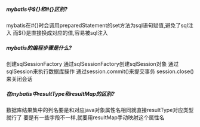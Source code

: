 ##### mybatis中${}和#{}区别?
mybatis在#{}时会调用preparedStatement的set方法为sql语句赋值,避免了sql注入
而${}是直接换成对应的值,容易被sql注入

##### mybatis的编程步骤是什么?
创建sqlSessionFactory
通过sqlSessionFactory创建sqlSession对象
通过sqlSession来执行数据库操作
通过session.commit()来提交事务
session.close()来关闭会话

##### 在mybatis中resultType和resultMap的区别?
数据库结果集中的列名要是和对应java对象属性名相同就直接resultType对应类型就行了
要是有一些字段不一样,就要用resultMap手动映射这个属性名


